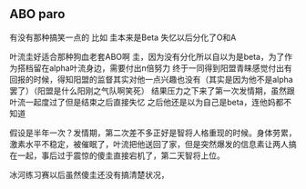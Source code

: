 # 


## ABO paro
有没有那种搞笑一点的
比如
圭本来是Beta
失忆以后分化了O和A

叶流圭好适合那种狗血老套ABO啊
圭，因为没有分化所以自以为是beta，为了作为搭档留在alpha叶流身边，需要付出n倍努力
终于一同得到阳盟青睐感觉付出有回报的时候，得知阳盟的监督其实对他一点兴趣也没有（其实是因为他不是alpha罢了）（阳盟是什么阳刚之气队啊笑死）
结果压力之下来了第一次发情期，虽然跟叶流一起度过了但是结束之后直接失忆
之后他还是以为自己是beta，连他妈都不知道

假设是半年一次？发情期，第二次差不多正好是智将人格重现的时候。身体劳累，激素水平不稳定，被催眠了，叶流把他送回了家，但是突然爆发的信息素让两人搞在一起，事后过于震惊的傻圭直接宕机了，第二天智将上位。

冰河练习赛以后虽然傻圭还没有搞清楚状况，